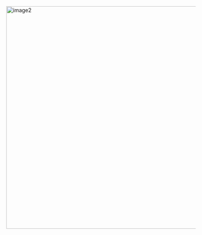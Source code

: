
<img width="591" alt="image2" src="https://user-images.githubusercontent.com/74449277/134821759-905a1d50-3185-4510-81ea-a2e531e24497.PNG">
